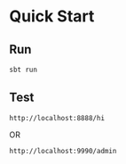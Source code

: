 # Quick Start

## Run
```bash
sbt run
```

## Test

```text
http://localhost:8888/hi
```

OR

```text
http://localhost:9990/admin
```